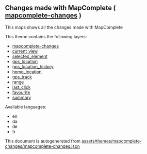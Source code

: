 [//]: # (WARNING: this file is automatically generated. Please find the sources at the bottom and edit those sources)



 Changes made with MapComplete ( [mapcomplete-changes](https://mapcomplete.org/mapcomplete-changes) ) 
------------------------------------------------------------------------------------------------------



This maps shows all the changes made with MapComplete

This theme contains the following layers:



  - [mapcomplete-changes](../Layers/mapcomplete-changes.md)
  - [current_view](../Layers/current_view.md)
  - [selected_element](../Layers/selected_element.md)
  - [gps_location](../Layers/gps_location.md)
  - [gps_location_history](../Layers/gps_location_history.md)
  - [home_location](../Layers/home_location.md)
  - [gps_track](../Layers/gps_track.md)
  - [range](../Layers/range.md)
  - [last_click](../Layers/last_click.md)
  - [favourite](../Layers/favourite.md)
  - [summary](../Layers/summary.md)


Available languages:



  - en
  - da
  - de
  - fr
 

This document is autogenerated from [assets/themes/mapcomplete-changes/mapcomplete-changes.json](https://github.com/pietervdvn/MapComplete/blob/develop/assets/themes/mapcomplete-changes/mapcomplete-changes.json)
